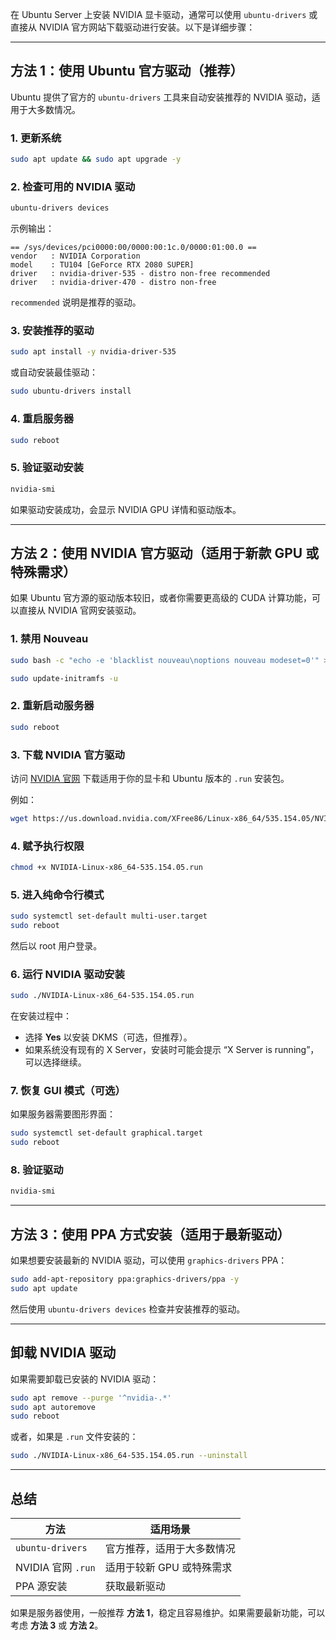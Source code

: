在 Ubuntu Server 上安装 NVIDIA 显卡驱动，通常可以使用 `ubuntu-drivers` 或直接从 NVIDIA 官方网站下载驱动进行安装。以下是详细步骤：

---

## **方法 1：使用 Ubuntu 官方驱动（推荐）**
Ubuntu 提供了官方的 `ubuntu-drivers` 工具来自动安装推荐的 NVIDIA 驱动，适用于大多数情况。

### **1. 更新系统**
```bash
sudo apt update && sudo apt upgrade -y
```

### **2. 检查可用的 NVIDIA 驱动**
```bash
ubuntu-drivers devices
```
示例输出：
```
== /sys/devices/pci0000:00/0000:00:1c.0/0000:01:00.0 ==
vendor   : NVIDIA Corporation
model    : TU104 [GeForce RTX 2080 SUPER]
driver   : nvidia-driver-535 - distro non-free recommended
driver   : nvidia-driver-470 - distro non-free
```
`recommended` 说明是推荐的驱动。

### **3. 安装推荐的驱动**
```bash
sudo apt install -y nvidia-driver-535
```
或自动安装最佳驱动：
```bash
sudo ubuntu-drivers install
```

### **4. 重启服务器**
```bash
sudo reboot
```

### **5. 验证驱动安装**
```bash
nvidia-smi
```
如果驱动安装成功，会显示 NVIDIA GPU 详情和驱动版本。

---

## **方法 2：使用 NVIDIA 官方驱动（适用于新款 GPU 或特殊需求）**
如果 Ubuntu 官方源的驱动版本较旧，或者你需要更高级的 CUDA 计算功能，可以直接从 NVIDIA 官网安装驱动。

### **1. 禁用 Nouveau**
```bash
sudo bash -c "echo -e 'blacklist nouveau\noptions nouveau modeset=0'" > /etc/modprobe.d/blacklist-nouveau.conf
```
```bash
sudo update-initramfs -u
```

### **2. 重新启动服务器**
```bash
sudo reboot
```

### **3. 下载 NVIDIA 官方驱动**
访问 [NVIDIA 官网](https://www.nvidia.com/download/index.aspx) 下载适用于你的显卡和 Ubuntu 版本的 `.run` 安装包。

例如：
```bash
wget https://us.download.nvidia.com/XFree86/Linux-x86_64/535.154.05/NVIDIA-Linux-x86_64-535.154.05.run
```

### **4. 赋予执行权限**
```bash
chmod +x NVIDIA-Linux-x86_64-535.154.05.run
```

### **5. 进入纯命令行模式**
```bash
sudo systemctl set-default multi-user.target
sudo reboot
```
然后以 root 用户登录。

### **6. 运行 NVIDIA 驱动安装**
```bash
sudo ./NVIDIA-Linux-x86_64-535.154.05.run
```
在安装过程中：
- 选择 **Yes** 以安装 DKMS（可选，但推荐）。
- 如果系统没有现有的 X Server，安装时可能会提示 “X Server is running”，可以选择继续。

### **7. 恢复 GUI 模式（可选）**
如果服务器需要图形界面：
```bash
sudo systemctl set-default graphical.target
sudo reboot
```

### **8. 验证驱动**
```bash
nvidia-smi
```

---

## **方法 3：使用 PPA 方式安装（适用于最新驱动）**
如果想要安装最新的 NVIDIA 驱动，可以使用 `graphics-drivers` PPA：

```bash
sudo add-apt-repository ppa:graphics-drivers/ppa -y
sudo apt update
```
然后使用 `ubuntu-drivers devices` 检查并安装推荐的驱动。

---

## **卸载 NVIDIA 驱动**
如果需要卸载已安装的 NVIDIA 驱动：
```bash
sudo apt remove --purge '^nvidia-.*'
sudo apt autoremove
sudo reboot
```
或者，如果是 `.run` 文件安装的：
```bash
sudo ./NVIDIA-Linux-x86_64-535.154.05.run --uninstall
```

---

## **总结**
| 方法 | 适用场景 |
|------|---------|
| `ubuntu-drivers` | 官方推荐，适用于大多数情况 |
| NVIDIA 官网 `.run` | 适用于较新 GPU 或特殊需求 |
| PPA 源安装 | 获取最新驱动 |

如果是服务器使用，一般推荐 **方法 1**，稳定且容易维护。如果需要最新功能，可以考虑 **方法 3** 或 **方法 2**。